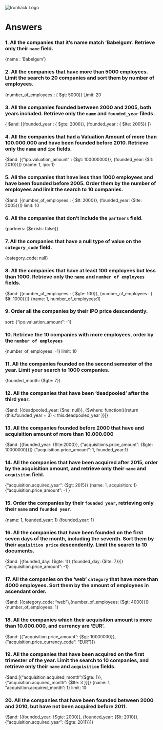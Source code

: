![Ironhack Logo](https://i.imgur.com/1QgrNNw.png)

# Answers

### 1. All the companies that it’s name match ‘Babelgum’. Retrieve only their `name` field.

{name : ‘Babelgum’}

### 2. All the companies that have more than 5000 employees. Limit the search to 20 companies and sort them by **number of employees**.

{number_of_employees : { \$gt: 5000}}
Limit: 20

### 3. All the companies founded between 2000 and 2005, both years included. Retrieve only the `name` and `founded_year` fileds.

{ $and: [{founded_year : { $gte: 2000}}, {founded_year : { \$lte: 2005}} ]}

### 4. All the companies that had a Valuation Amount of more than 100.000.000 and have been founded before 2010. Retrieve only the `name` and `ipo` fields.

{$and: [{“ipo.valuation_amount” : {$gt: 100000000}}, {founded_year: {\$lt: 2010}}]}
{name: 1, ipo: 1}

### 5. All the companies that have less than 1000 employees and have been founded before 2005. Order them by the number of employees and limit the search to 10 companies.

{$and: [{number_of_employees : { $lt: 2000}}, {founded_year: {\$lte: 2005}}]}
limit: 10

### 6. All the companies that don’t include the `partners` field.

{partners: {\$exists: false}}

### 7. All the companies that have a null type of value on the `category_code` field.

{category_code: null}

### 8. All the companies that have at least 100 employees but less than 1000. Retrieve only the `name` and `number of employees` fields.

{$and: [{number_of_employees : { $gte: 100}}, {number_of_employees : { \$lt: 1000}}]}
{name: 1, number_of_employees:1}

### 9. Order all the companies by their IPO price descendently.

sort: {“ipo.valuation_amount”: -1}

### 10. Retrieve the 10 companies with more employees, order by the `number of employees`

{number_of_employees: -1}
limit: 10

### 11. All the companies founded on the second semester of the year. Limit your search to 1000 companies.

{founded_month: {\$gte: 7}}

### 12. All the companies that have been ‘deadpooled’ after the third year.

{$and: [{deadpooled_year: {$ne: null}}, {\$where: function(){return (this.founded_year + 3) < this.deadpooled_year }}]}

### 13. All the companies founded before 2000 that have and acquisition amount of more than 10.000.000

{$and: [{founded_year: {$lte:2000}}, {“acquisitions.price_amount”: {\$gte: 10000000}}]}
{“acquisition.price_amount”: 1, founded_year:1}

### 14. All the companies that have been acquired after 2015, order by the acquisition amount, and retrieve only their `name` and `acquisiton` field.

{“acquisition.acquired_year”: {\$gt: 2015}}
{name: 1, acquisition: 1}
{“acquisition.price_amount”: -1 }

### 15. Order the companies by their `founded year`, retrieving only their `name` and `founded year`.

{name: 1, founded_year: 1}
{founded_year: 1}

### 16. All the companies that have been founded on the first seven days of the month, including the seventh. Sort them by their `aquisition price` descendently. Limit the search to 10 documents.

{$and: [{founded_day: {$gte: 1}},{founded_day: {\$lte: 7}}]}
{“acquisition.price_amount”: -1}

### 17. All the companies on the ‘web’ `category` that have more than 4000 employees. Sort them by the amount of employees in ascendant order.

{$and: [{category_code: “web”},{number_of_employees: {$gt: 4000}}]}
{number_of_employees: 1}

### 18. All the companies which their acquisition amount is more than 10.000.000, and currency are ‘EUR’.

{$and: [{“acquisition.price_amount”: {$gt: 10000000}},{“acquisition.price_currency_code”: “EUR”}]}

### 19. All the companies that have been acquired on the first trimester of the year. Limit the search to 10 companies, and retrieve only their `name` and `acquisition` fields.

{$and:[{“acquisition.acquired_month”:{$gte: 1}}, {“acquisition.acquired_month”: {\$lte: 3 }}]}
{name: 1, “acquisition.acquired_month”: 1}
limit: 10

### 20. All the companies that have been founded between 2000 and 2010, but have not been acquired before 2011.

{$and: [{founded_year: {$gte: 2000}}, {founded_year: {$lt: 2010}}, {“acquisition.acquired_year”: {$gte: 2011}}]}